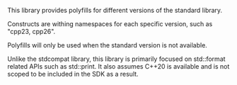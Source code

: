This library provides polyfills for different versions of the standard library.

Constructs are withing namespaces for each specific version, such as "cpp23, cpp26".

Polyfills will only be used when the standard version is not available.

Unlike the stdcompat library, this library is primarily focused on std::format related
APIs such as std::print. It also assumes C++20 is available and is not scoped to be
included in the SDK as a result.
